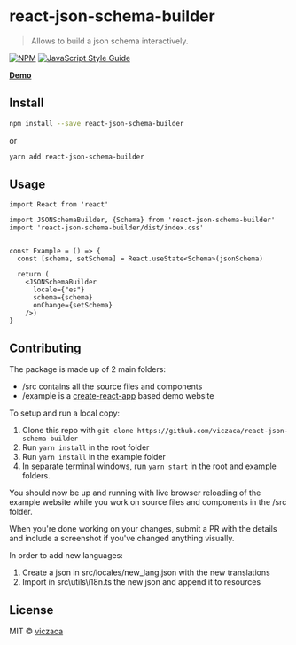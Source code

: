 # react-json-schema-builder

> Allows to build a json schema interactively.

[![NPM](https://img.shields.io/npm/v/react-json-schema-builder.svg)](https://www.npmjs.com/package/react-json-schema-builder) [![JavaScript Style Guide](https://img.shields.io/badge/code_style-standard-brightgreen.svg)](https://standardjs.com)

**[Demo](https://viczaca.github.io/react-json-schema-builder/)**

## Install

```bash
npm install --save react-json-schema-builder
```
or 
```bash
yarn add react-json-schema-builder
```

## Usage

```tsx
import React from 'react'

import JSONSchemaBuilder, {Schema} from 'react-json-schema-builder'
import 'react-json-schema-builder/dist/index.css'


const Example = () => {
  const [schema, setSchema] = React.useState<Schema>(jsonSchema)

  return (
    <JSONSchemaBuilder 
      locale={"es"} 
      schema={schema} 
      onChange={setSchema} 
    />)
}
```
## Contributing

The package is made up of 2 main folders:

- /src contains all the source files and components
- /example is a [create-react-app](https://github.com/facebook/create-react-app/) based demo website

To setup and run a local copy:

1.  Clone this repo with `git clone https://github.com/viczaca/react-json-schema-builder`
2.  Run `yarn install` in the root folder
3.  Run `yarn install` in the example folder
4.  In separate terminal windows, run `yarn start` in the root and example folders.

You should now be up and running with live browser reloading of the example website while you work on source files and components in the /src folder.

When you're done working on your changes, submit a PR with the details and include a screenshot if you've changed anything visually.

In order to add new languages:
1.  Create a json in src/locales/new_lang.json with the new translations
2.  Import in src\utils\i18n.ts the new json and append it to resources

## License

MIT © [viczaca](https://github.com/viczaca)
